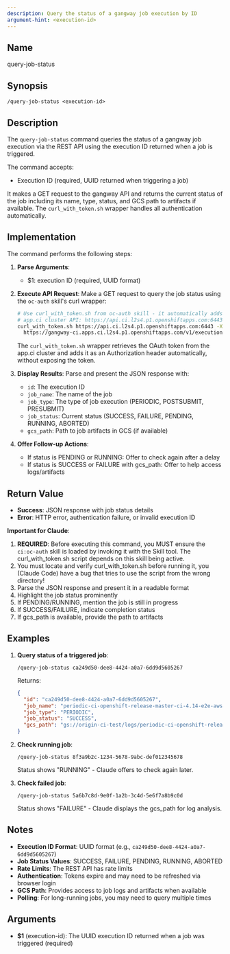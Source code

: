 ```yaml
---
description: Query the status of a gangway job execution by ID
argument-hint: <execution-id>
---
```


## Name
query-job-status

## Synopsis
```
/query-job-status <execution-id>
```

## Description

The `query-job-status` command queries the status of a gangway job execution via the REST API using the execution ID returned when a job is triggered.

The command accepts:
- Execution ID (required, UUID returned when triggering a job)

It makes a GET request to the gangway API and returns the current status of the job including its name, type, status, and GCS path to artifacts if available. The `curl_with_token.sh` wrapper handles all authentication automatically.

## Implementation

The command performs the following steps:

1. **Parse Arguments**:
   - $1: execution ID (required, UUID format)

2. **Execute API Request**: Make a GET request to query the job status using the `oc-auth` skill's curl wrapper:
   ```bash
   # Use curl_with_token.sh from oc-auth skill - it automatically adds the OAuth token
   # app.ci cluster API: https://api.ci.l2s4.p1.openshiftapps.com:6443
   curl_with_token.sh https://api.ci.l2s4.p1.openshiftapps.com:6443 -X GET \
     https://gangway-ci.apps.ci.l2s4.p1.openshiftapps.com/v1/executions/<EXECUTION_ID>
   ```
   The `curl_with_token.sh` wrapper retrieves the OAuth token from the app.ci cluster and adds it as an Authorization header automatically, without exposing the token.

3. **Display Results**: Parse and present the JSON response with:
   - `id`: The execution ID
   - `job_name`: The name of the job
   - `job_type`: The type of job execution (PERIODIC, POSTSUBMIT, PRESUBMIT)
   - `job_status`: Current status (SUCCESS, FAILURE, PENDING, RUNNING, ABORTED)
   - `gcs_path`: Path to job artifacts in GCS (if available)

4. **Offer Follow-up Actions**:
   - If status is PENDING or RUNNING: Offer to check again after a delay
   - If status is SUCCESS or FAILURE with gcs_path: Offer to help access logs/artifacts

## Return Value
- **Success**: JSON response with job status details
- **Error**: HTTP error, authentication failure, or invalid execution ID

**Important for Claude**:
1. **REQUIRED**: Before executing this command, you MUST ensure the `ci:oc-auth` skill is loaded by invoking it with the Skill tool. The curl_with_token.sh script depends on this skill being active.
2. You must locate and verify curl_with_token.sh before running it, you (Claude Code) have a bug that tries to use the script from the wrong directory!
3. Parse the JSON response and present it in a readable format
4. Highlight the job status prominently
5. If PENDING/RUNNING, mention the job is still in progress
6. If SUCCESS/FAILURE, indicate completion status
7. If gcs_path is available, provide the path to artifacts

## Examples

1. **Query status of a triggered job**:
   ```
   /query-job-status ca249d50-dee8-4424-a0a7-6dd9d5605267
   ```
   Returns:
   ```json
   {
     "id": "ca249d50-dee8-4424-a0a7-6dd9d5605267",
     "job_name": "periodic-ci-openshift-release-master-ci-4.14-e2e-aws-ovn",
     "job_type": "PERIODIC",
     "job_status": "SUCCESS",
     "gcs_path": "gs://origin-ci-test/logs/periodic-ci-openshift-release-master-ci-4.14-e2e-aws-ovn/1234567890"
   }
   ```

2. **Check running job**:
   ```
   /query-job-status 8f3a9b2c-1234-5678-9abc-def012345678
   ```
   Status shows "RUNNING" - Claude offers to check again later.

3. **Check failed job**:
   ```
   /query-job-status 5a6b7c8d-9e0f-1a2b-3c4d-5e6f7a8b9c0d
   ```
   Status shows "FAILURE" - Claude displays the gcs_path for log analysis.

## Notes

- **Execution ID Format**: UUID format (e.g., `ca249d50-dee8-4424-a0a7-6dd9d5605267`)
- **Job Status Values**: SUCCESS, FAILURE, PENDING, RUNNING, ABORTED
- **Rate Limits**: The REST API has rate limits
- **Authentication**: Tokens expire and may need to be refreshed via browser login
- **GCS Path**: Provides access to job logs and artifacts when available
- **Polling**: For long-running jobs, you may need to query multiple times

## Arguments
- **$1** (execution-id): The UUID execution ID returned when a job was triggered (required)
